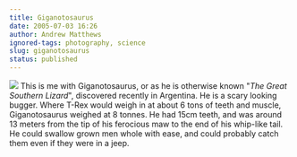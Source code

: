 ```yaml
---
title: Giganotosaurus
date: 2005-07-03 16:26
author: Andrew Matthews
ignored-tags: photography, science
slug: giganotosaurus
status: published
---
```


[![](http://photos1.blogger.com/blogger/6860/929/320/giganotosaurus%20copy1.jpg)](http://photos1.blogger.com/blogger/6860/929/1600/giganotosaurus%20copy1.jpg)
This is me with Giganotosaurus, or as he is otherwise known "*The Great Southern Lizard*", discovered recently in Argentina. He is a scary looking bugger. Where T-Rex would weigh in at about 6 tons of teeth and muscle, Giganotosaurus weighed at 8 tonnes. He had 15cm teeth, and was around 13 meters from the tip of his ferocious maw to the end of his whip-like tail. He could swallow grown men whole with ease, and could probably catch them even if they were in a jeep.
